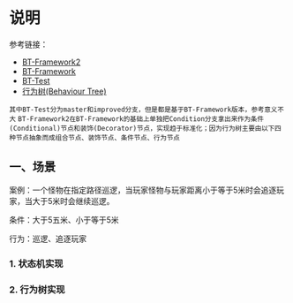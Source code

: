 ﻿# 说明

参考链接：
* [BT-Framework2](https://github.com/f15gdsy/BT-Framework-2)
* [BT-Framework](https://github.com/f15gdsy/BT-Framework)
* [BT-Test](https://github.com/f15gdsy/BT-Test)
* [行为树(Behaviour Tree)](https://blog.csdn.net/qq_36382054/article/details/117226107)

`其中BT-Test分为master和improved分支，但是都是基于BT-Framework版本，参考意义不大`
`BT-Framework2在BT-Framework的基础上单独把Condition分支拿出来作为条件(Conditional)节点和装饰(Decorator)节点，实现趋于标准化；因为行为树主要由以下四种节点抽象而成组合节点、装饰节点、条件节点、行为节点`

## 一、场景
案例：一个怪物在指定路径巡逻，当玩家怪物与玩家距离小于等于5米时会追逐玩家，当大于5米时会继续巡逻。

条件：大于5五米、小于等于5米

行为：巡逻、追逐玩家

### 1. 状态机实现

### 2. 行为树实现



